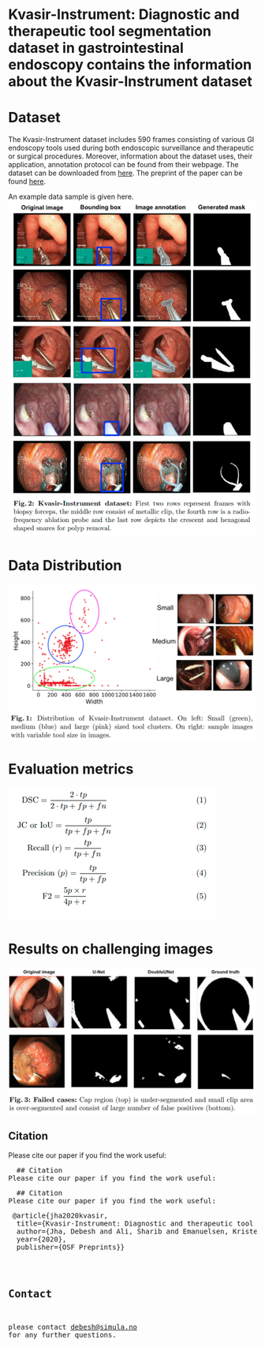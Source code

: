 # Kvasir-Instrument: Diagnostic and therapeutic tool segmentation dataset in gastrointestinal endoscopy contains the information about the Kvasir-Instrument dataset

# Dataset
The Kvasir-Instrument dataset includes 590 frames consisting of various GI endoscopy tools used during both endoscopic surveillance and therapeutic or surgical procedures. Moreover, information about the dataset uses, their application, annotation protocol can be found from their webpage. The dataset can be downloaded from [here](https://datasets.simula.no/kvasir-instrument/). The preprint of the paper can be found [here](https://osf.io/s5d48/). 

An example data sample is given here. 
<img src="sampledata.png">

# Data Distribution

<img src="data_distribution.png">


# Evaluation metrics
<img src="metrics.png">

# Results on challenging images
<img src="results_instrument.png">

## Citation
Please cite our paper if you find the work useful: 
<pre>
  ## Citation
Please cite our paper if you find the work useful: 
<pre>
  ## Citation
Please cite our paper if you find the work useful: 
<pre>
 @article{jha2020kvasir,
  title={Kvasir-Instrument: Diagnostic and therapeutic tool segmentation dataset in gastrointestinal endoscopy},
  author={Jha, Debesh and Ali, Sharib and Emanuelsen, Krister and Hicks, Steven and Thambawita, Vajira and Garcia-Ceja, Enrique and Riegler, Michael and de Lange, Thomas and Schmidt, Peter T and Johansen, H{\aa}vard and others},
  year={2020},
  publisher={OSF Preprints}}
</pre>


## Contact
please contact debesh@simula.no for any further questions. 
